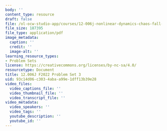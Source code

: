 ```yaml
---
body: ''
content_type: resource
draft: false
file: /ol-ocw-studio-app/courses/12-006j-nonlinear-dynamics-chaos-fall-2022/mit12_006jf22_ps3.pdf
file_size: 187395
file_type: application/pdf
image_metadata:
  caption: ''
  credit: ''
  image-alt: ''
learning_resource_types:
- Problem Sets
license: https://creativecommons.org/licenses/by-nc-sa/4.0/
resourcetype: Document
title: 12.006J F2022 Problem Set 3
uid: 93c14d06-c303-4aba-a99e-1dff13b39e28
video_files:
  video_captions_file: ''
  video_thumbnail_file: ''
  video_transcript_file: ''
video_metadata:
  video_speakers: ''
  video_tags: ''
  youtube_description: ''
  youtube_id: ''
---
```

